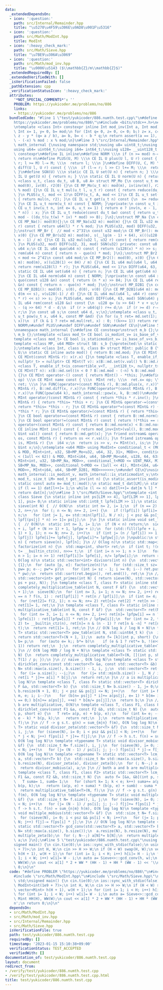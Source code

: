 ```yaml
---
data:
  _extendedDependsOn:
  - icon: ':question:'
    path: src/Internal/Remainder.hpp
    title: "\u5270\u4F59\u306E\u9AD8\u901F\u5316"
  - icon: ':question:'
    path: src/Math/ModInt.hpp
    title: ModInt
  - icon: ':heavy_check_mark:'
    path: src/Math/Sieve.hpp
    title: "\u7BE9\u306A\u3069"
  - icon: ':question:'
    path: src/Math/mod_inv.hpp
    title: "\u9006\u5143 ($\\mathbb{Z}/m\\mathbb{Z}$)"
  _extendedRequiredBy: []
  _extendedVerifiedWith: []
  _isVerificationFailed: false
  _pathExtension: cpp
  _verificationStatusIcon: ':heavy_check_mark:'
  attributes:
    '*NOT_SPECIAL_COMMENTS*': ''
    PROBLEM: https://yukicoder.me/problems/no/886
    links:
    - https://yukicoder.me/problems/no/886
  bundledCode: "#line 1 \"test/yukicoder/886.numth.test.cpp\"\n#define PROBLEM \"\
    https://yukicoder.me/problems/no/886\"\n#include <bits/stdc++.h>\n#line 3 \"src/Math/mod_inv.hpp\"\
    \ntemplate <class Int> constexpr inline Int mod_inv(Int a, Int mod) {\n static_assert(std::is_signed_v<Int>);\n\
    \ Int x= 1, y= 0, b= mod;\n for (Int q= 0, z= 0, c= 0; b;) z= x, c= a, x= y, y=\
    \ z - y * (q= a / b), a= b, b= c - b * q;\n return assert(a == 1), x < 0 ? mod\
    \ - (-x) % mod : x % mod;\n}\n#line 3 \"src/Internal/Remainder.hpp\"\nnamespace\
    \ math_internal {\nusing namespace std;\nusing u8= uint8_t;\nusing u32= uint32_t;\n\
    using u64= uint64_t;\nusing i64= int64_t;\nusing u128= __uint128_t;\n#define CE\
    \ constexpr\n#define IL inline\n#define NORM \\\n if (n >= mod) n-= mod; \\\n\
    \ return n\n#define PLUS(U, M) \\\n CE IL U plus(U l, U r) const { \\\n  if (l+=\
    \ r; l >= M) l-= M; \\\n  return l; \\\n }\n#define DIFF(U, C, M) \\\n CE IL U\
    \ diff(U l, U r) const { \\\n  if (l-= r; l >> C) l+= M; \\\n  return l; \\\n\
    \ }\n#define SGN(U) \\\n static CE IL U set(U n) { return n; } \\\n static CE\
    \ IL U get(U n) { return n; } \\\n static CE IL U norm(U n) { return n; }\ntemplate\
    \ <class u_t, class du_t, u8 B, u8 A> struct MP_Mo {\n const u_t mod;\n CE MP_Mo():\
    \ mod(0), iv(0), r2(0) {}\n CE MP_Mo(u_t m): mod(m), iv(inv(m)), r2(-du_t(mod)\
    \ % mod) {}\n CE IL u_t mul(u_t l, u_t r) const { return reduce(du_t(l) * r);\
    \ }\n PLUS(u_t, mod << 1)\n DIFF(u_t, A, mod << 1)\n CE IL u_t set(u_t n) const\
    \ { return mul(n, r2); }\n CE IL u_t get(u_t n) const {\n  n= reduce(n);\n  NORM;\n\
    \ }\n CE IL u_t norm(u_t n) const { NORM; }\nprivate:\n const u_t iv, r2;\n static\
    \ CE u_t inv(u_t n, int e= 6, u_t x= 1) { return e ? inv(n, e - 1, x * (2 - x\
    \ * n)) : x; }\n CE IL u_t reduce(const du_t &w) const { return u_t(w >> B) +\
    \ mod - ((du_t(u_t(w) * iv) * mod) >> B); }\n};\nstruct MP_Na {\n const u32 mod;\n\
    \ CE MP_Na(): mod(0){};\n CE MP_Na(u32 m): mod(m) {}\n CE IL u32 mul(u32 l, u32\
    \ r) const { return u64(l) * r % mod; }\n PLUS(u32, mod) DIFF(u32, 31, mod) SGN(u32)\n\
    };\nstruct MP_Br {  // mod < 2^31\n const u32 mod;\n CE MP_Br(): mod(0), s(0),\
    \ x(0) {}\n CE MP_Br(u32 m): mod(m), s(__lg(m - 1) + 64), x(((u128(1) << s) +\
    \ m - 1) / m) {}\n CE IL u32 mul(u32 l, u32 r) const { return rem(u64(l) * r);\
    \ }\n PLUS(u32, mod) DIFF(u32, 31, mod) SGN(u32) private: const u8 s;\n const\
    \ u64 x;\n CE IL u64 quo(u64 n) const { return (u128(x) * n) >> s; }\n CE IL u32\
    \ rem(u64 n) const { return n - quo(n) * mod; }\n};\nstruct MP_Br2 {  // 2^20\
    \ < mod <= 2^41\n const u64 mod;\n CE MP_Br2(): mod(0), x(0) {}\n CE MP_Br2(u64\
    \ m): mod(m), x((u128(1) << 84) / m) {}\n CE IL u64 mul(u64 l, u64 r) const {\
    \ return rem(u128(l) * r); }\n PLUS(u64, mod << 1)\n DIFF(u64, 63, mod << 1)\n\
    \ static CE IL u64 set(u64 n) { return n; }\n CE IL u64 get(u64 n) const { NORM;\
    \ }\n CE IL u64 norm(u64 n) const { NORM; }\nprivate:\n const u64 x;\n CE IL u128\
    \ quo(const u128 &n) const { return (n * x) >> 84; }\n CE IL u64 rem(const u128\
    \ &n) const { return n - quo(n) * mod; }\n};\nstruct MP_D2B1 {\n const u64 mod;\n\
    \ CE MP_D2B1(): mod(0), s(0), d(0), v(0) {}\n CE MP_D2B1(u64 m): mod(m), s(__builtin_clzll(m)),\
    \ d(m << s), v(u128(-1) / d) {}\n CE IL u64 mul(u64 l, u64 r) const { return rem((u128(l)\
    \ * r) << s) >> s; }\n PLUS(u64, mod) DIFF(u64, 63, mod) SGN(u64) private: CE\
    \ IL u64 rem(const u128 &u) const {\n  u128 q= (u >> 64) * v + u;\n  u64 r= u64(u)\
    \ - (q >> 64) * d - d;\n  if (r > u64(q)) r+= d;\n  if (r >= d) r-= d;\n  return\
    \ r;\n }\n const u8 s;\n const u64 d, v;\n};\ntemplate <class u_t, class MP> CE\
    \ u_t pow(u_t x, u64 k, const MP &md) {\n for (u_t ret= md.set(1);; x= md.mul(x,\
    \ x))\n  if (k & 1 ? ret= md.mul(ret, x) : 0; !(k>>= 1)) return ret;\n}\n#undef\
    \ NORM\n#undef PLUS\n#undef DIFF\n#undef SGN\n#undef CE\n}\n#line 5 \"src/Math/ModInt.hpp\"\
    \nnamespace math_internal {\n#define CE constexpr\nstruct m_b {};\nstruct s_b:\
    \ m_b {};\ntemplate <class mod_t> CE bool is_modint_v= is_base_of_v<m_b, mod_t>;\n\
    template <class mod_t> CE bool is_staticmodint_v= is_base_of_v<s_b, mod_t>;\n\
    template <class MP, u64 MOD> struct SB: s_b {\nprotected:\n static CE MP md= MP(MOD);\n\
    };\ntemplate <class Int, class U, class B> struct MInt: public B {\n using Uint=\
    \ U;\n static CE inline auto mod() { return B::md.mod; }\n CE MInt(): x(0) {}\n\
    \ CE MInt(const MInt& r): x(r.x) {}\n template <class T, enable_if_t<is_modint_v<T>,\
    \ nullptr_t> = nullptr> CE MInt(T v): x(B::md.set(v.val() % B::md.mod)) {}\n template\
    \ <class T, enable_if_t<is_convertible_v<T, __int128_t>, nullptr_t> = nullptr>\
    \ CE MInt(T n): x(B::md.set((n < 0 ? B::md.mod - (-n) % B::md.mod : n % B::md.mod)))\
    \ {}\n CE MInt operator-() const { return MInt() - *this; }\n#define FUNC(name,\
    \ op) \\\n CE MInt name const { \\\n  MInt ret; \\\n  ret.x= op; \\\n  return\
    \ ret; \\\n }\n FUNC(operator+(const MInt& r), B::md.plus(x, r.x))\n FUNC(operator-(const\
    \ MInt& r), B::md.diff(x, r.x))\n FUNC(operator*(const MInt& r), B::md.mul(x,\
    \ r.x))\n FUNC(pow(u64 k), math_internal::pow(x, k, B::md))\n#undef FUNC\n CE\
    \ MInt operator/(const MInt& r) const { return *this * r.inv(); }\n CE MInt& operator+=(const\
    \ MInt& r) { return *this= *this + r; }\n CE MInt& operator-=(const MInt& r) {\
    \ return *this= *this - r; }\n CE MInt& operator*=(const MInt& r) { return *this=\
    \ *this * r; }\n CE MInt& operator/=(const MInt& r) { return *this= *this / r;\
    \ }\n CE bool operator==(const MInt& r) const { return B::md.norm(x) == B::md.norm(r.x);\
    \ }\n CE bool operator!=(const MInt& r) const { return !(*this == r); }\n CE bool\
    \ operator<(const MInt& r) const { return B::md.norm(x) < B::md.norm(r.x); }\n\
    \ CE inline MInt inv() const { return mod_inv<Int>(val(), B::md.mod); }\n CE inline\
    \ Uint val() const { return B::md.get(x); }\n friend ostream& operator<<(ostream&\
    \ os, const MInt& r) { return os << r.val(); }\n friend istream& operator>>(istream&\
    \ is, MInt& r) {\n  i64 v;\n  return is >> v, r= MInt(v), is;\n }\nprivate:\n\
    \ Uint x;\n};\ntemplate <u64 MOD> using ModInt= conditional_t < (MOD < (1 << 30))\
    \ & MOD, MInt<int, u32, SB<MP_Mo<u32, u64, 32, 31>, MOD>>, conditional_t<(MOD\
    \ < (1ull << 62)) & MOD, MInt<i64, u64, SB<MP_Mo<u64, u128, 64, 63>, MOD>>, conditional_t<MOD<INT_MAX,\
    \ MInt<int, u32, SB<MP_Na, MOD>>, conditional_t<MOD <= UINT_MAX, MInt<i64, u32,\
    \ SB<MP_Na, MOD>>, conditional_t<MOD <= (1ull << 41), MInt<i64, u64, SB<MP_Br2,\
    \ MOD>>, MInt<i64, u64, SB<MP_D2B1, MOD>>>>>>>;\n#undef CE\n}\nusing math_internal::ModInt,\
    \ math_internal::is_modint_v, math_internal::is_staticmodint_v;\ntemplate <class\
    \ mod_t, size_t LM> mod_t get_inv(int n) {\n static_assert(is_modint_v<mod_t>);\n\
    \ static const auto m= mod_t::mod();\n static mod_t dat[LM];\n static int l= 1;\n\
    \ if (l == 1) dat[l++]= 1;\n while (l <= n) dat[l++]= dat[m % l] * (m - m / l);\n\
    \ return dat[n];\n}\n#line 3 \"src/Math/Sieve.hpp\"\ntemplate <int LIM= 1 << 24>\
    \ class Sieve {\n static inline int ps[LIM >> 4], lpf[LIM >> 1], lpfpw[LIM >>\
    \ 1], psz= 0;\n static inline std::int8_t lpfe[LIM >> 1];\n static inline void\
    \ sieve(int N) {  // O(N)\n  static int n= 2, i= 1;\n  if (n == 2) ps[psz++]=\
    \ 2, n++;\n  for (; n <= N; n+= 2, i++) {\n   if (!lpf[i]) lpf[i]= ps[psz++]=\
    \ n;\n   for (int j= 1, e= std::min(lpf[i], N / n); j < psz && ps[j] <= e; j++)\
    \ lpf[(ps[j] * n) >> 1]= ps[j];\n  }\n }\n static inline void set_lpfe(int N)\
    \ {  // O(N)\n  static int n= 3, i= 1;\n  if (N < n) return;\n  sieve(N), std::copy(lpf\
    \ + i, lpf + (N >> 1) + 1, lpfpw + i);\n  for (std::fill(lpfe + i, lpfe + (N >>\
    \ 1) + 1, 1); n <= N; n+= 2, i++)\n   if (int j= (n / lpf[i]) >> 1; lpf[i] ==\
    \ lpf[j]) lpfe[i]+= lpfe[j], lpfpw[i]*= lpfpw[j];\n }\npublic:\n static int least_prime_factor(int\
    \ n) { return sieve(n), lpf[n]; }\n // O(log n)\n static std::map<int, short>\
    \ factorize(int n) {\n  std::map<int, short> ret;\n  if (int t; !(n & 1)) ret[2]=\
    \ t= __builtin_ctz(n), n>>= t;\n  if (int i= n >> 1; n > 1)\n   for (set_lpfe(n);\
    \ n > 1; i= n >> 1) ret[lpf[i]]= lpfe[i], n/= lpfpw[i];\n  return ret;\n }\n //\
    \ O(log n)\n static std::vector<int> divisors(int n) {\n  std::vector<int> ret=\
    \ {1};\n  for (auto [p, e]: factorize(n))\n   for (std::size_t sz= ret.size(),\
    \ pw= p; e--; pw*= p)\n    for (int i= sz - 1; i >= 0; i--) ret.push_back(ret[i]\
    \ * pw);\n  return std::sort(ret.begin(), ret.end()), ret;\n }\n // O(N)\n static\
    \ std::vector<int> get_primes(int N) { return sieve(N), std::vector<int>(ps, std::upper_bound(ps,\
    \ ps + psz, N)); }\n template <class T, class F> static inline std::vector<T>\
    \ completely_multiplicative_table(int N, const F &f) {\n  std::vector<T> ret(N\
    \ + 1);\n  sieve(N);\n  for (int n= 3, i= 1; n <= N; n+= 2, i++) ret[n]= lpf[i]\
    \ == n ? f(n, 1) : ret[lpf[i]] * ret[n / lpf[i]];\n  if (int n= 4; 2 <= N)\n \
    \  for (ret[2]= f(2, 1); n <= N; n+= 2) ret[n]= ret[2] * ret[n >> 1];\n  return\
    \ ret[1]= 1, ret;\n }\n template <class T, class F> static inline std::vector<T>\
    \ multiplicative_table(int N, const F &f) {\n  std::vector<T> ret(N + 1);\n  set_lpfe(N);\n\
    \  for (int n= 3, i= 1; n <= N; n+= 2, i++) ret[n]= lpfpw[i] == n ? f(lpf[i],\
    \ lpfe[i]) : ret[lpfpw[i]] * ret[n / lpfpw[i]];\n  for (int n= 2, t; n <= N; n+=\
    \ 2) t= __builtin_ctz(n), ret[n]= n & (n - 1) ? ret[n & -n] * ret[n >> t] : f(2,\
    \ t);\n  return ret[1]= 1, ret;\n }\n // O(N log k / log N + N)\n template <class\
    \ T> static std::vector<T> pow_table(int N, std::uint64_t k) {\n  if (k == 0)\
    \ return std::vector<T>(N + 1, 1);\n  auto f= [k](int p, short) {\n   T ret= 1,\
    \ b= p;\n   for (auto e= k;; b*= b)\n    if (e & 1 ? ret*= b, !(e>>= 1) : !(e>>=\
    \ 1)) return ret;\n  };\n  return completely_multiplicative_table<T>(N, f);\n\
    \ }\n // O(N log MOD / log N + N)\n template <class T> static std::vector<T> inv_table(int\
    \ N) {\n  return completely_multiplicative_table<T>(N, [](int p, short) { return\
    \ T(1) / p; });\n }\n // naive , O(N log N)\n template <class T> static std::vector<T>\
    \ dirichlet_conv(const std::vector<T> &a, const std::vector<T> &b) {\n  std::size_t\
    \ N= std::max(a.size(), b.size()) - 1, i, j;\n  std::vector<T> ret(N + 1, 0);\n\
    \  for (i= a.size(); --i;)\n   for (j= std::min(b.size() - 1, N / i); j; j--)\
    \ ret[i * j]+= a[i] * b[j];\n  return ret;\n }\n // a is multiplicative, O(N log\
    \ log N)\n template <class T, class F> static std::vector<T> dirichlet_conv(const\
    \ F &a, std::vector<T> b) {\n  std::size_t N= b.size() - 1, j= 0;\n  for (sieve(N),\
    \ b.resize(N + 1, 0); j < psz && ps[j] <= N; j++)\n   for (int i= N / ps[j], n,\
    \ m, e; i; i--)\n    for (b[n= ps[j] * i]+= a(ps[j], e= 1) * b[m= i]; m % ps[j]\
    \ == 0;) b[n]+= a(ps[j], ++e) * b[m/= ps[j]];\n  return b;\n }\n // both a and\
    \ b are multiplicative, O(N)\n template <class T, class F1, class F2> static std::vector<T>\
    \ dirichlet_conv(const F1 &a, const F2 &b, std::size_t N) {\n  auto f= [&a, &b](int\
    \ p, short e) {\n   T ret= a(p, e) + b(p, e);\n   for (int k= e; --k;) ret+= a(p,\
    \ e - k) * b(p, k);\n   return ret;\n  };\n  return multiplicative_table<T>(N,\
    \ f);\n }\n // f -> g s.t. g(n) = sum_{m|n} f(m), O(N log log N)\n template <typename\
    \ T> static void divisor_zeta(std::vector<T> &f) {\n  std::size_t N= f.size(),\
    \ i, j;\n  for (sieve(N), i= 0; i < psz && ps[i] < N; i++)\n   for (j= 1; ps[i]\
    \ * j < N; j++) f[ps[i] * j]+= f[j];\n }\n // f -> h s.t. f(n) = sum_{m|n} h(m),\
    \ O(N log log N)\n template <typename T> static void divisor_mobius(std::vector<T>\
    \ &f) {\n  std::size_t N= f.size(), i, j;\n  for (sieve(N), i= 0; i < psz && ps[i]\
    \ < N; i++)\n   for (j= (N - 1) / ps[i]; j; j--) f[ps[i] * j]-= f[j];\n }\n //\
    \ O(N log log N)\n template <typename T> static std::vector<T> lcm_conv(std::vector<T>\
    \ a, std::vector<T> b) {\n  std::size_t N= std::max(a.size(), b.size());\n  a.resize(N),\
    \ b.resize(N), divisor_zeta(a), divisor_zeta(b);\n  for (; N--;) a[N]*= b[N];\n\
    \  return divisor_mobius(a), a;\n }\n // both a and b are multiplicative, O(N)\n\
    \ template <class T, class F1, class F2> static std::vector<T> lcm_conv(const\
    \ F1 &a, const F2 &b, std::size_t N) {\n  auto f= [&a, &b](int p, short e) {\n\
    \   T suma= 1, sumb= 1;\n   for (short k= 1; k < e; k++) suma+= a(p, k), sumb+=\
    \ b(p, k);\n   return (a(p, e) + suma) * (b(p, e) + sumb) - suma * sumb;\n  };\n\
    \  return multiplicative_table<T>(N, f);\n }\n // f -> g s.t. g(n) = sum_{n|m}\
    \ f(m), O(N log log N)\n template <typename T> static void multiple_zeta(std::vector<T>\
    \ &f) {\n  std::size_t N= f.size(), i, j;\n  for (sieve(N), i= 0; i < psz && ps[i]\
    \ < N; i++)\n   for (j= (N - 1) / ps[i]; j; j--) f[j]+= f[ps[i] * j];\n }\n //\
    \ f -> h s.t. f(n) = sum_{n|m} h(m), O(N log log N)\n template <typename T> static\
    \ void multiple_mobius(std::vector<T> &f) {\n  std::size_t N= f.size(), i, j;\n\
    \  for (sieve(N), i= 0; i < psz && ps[i] < N; i++)\n   for (j= 1; ps[i] * j <\
    \ N; j++) f[j]-= f[ps[i] * j];\n }\n // O(N log log N)\n template <typename T>\
    \ static std::vector<T> gcd_conv(std::vector<T> a, std::vector<T> b) {\n  std::size_t\
    \ N= std::max(a.size(), b.size());\n  a.resize(N), b.resize(N), multiple_zeta(a),\
    \ multiple_zeta(b);\n  for (; N--;) a[N]*= b[N];\n  return multiple_mobius(a),\
    \ a;\n }\n};\n#line 5 \"test/yukicoder/886.numth.test.cpp\"\nusing namespace std;\n\
    signed main() {\n cin.tie(0);\n ios::sync_with_stdio(false);\n using Mint= ModInt<int(1e9\
    \ + 7)>;\n int H, W;\n cin >> H >> W;\n if (H < W) swap(H, W);\n vector<Mint>\
    \ h(H + 1), w(H + 1);\n for (int i= 1; i < H; i++) h[i]= H - i;\n for (int i=\
    \ 1; i < W; i++) w[i]= W - i;\n auto a= Sieve<>::gcd_conv(h, w);\n Mint HH(H),\
    \ WW(W);\n cout << a[1] * 2 + WW * (HH - 1) + HH * (WW - 1) << '\\n';\n return\
    \ 0;\n}\n"
  code: "#define PROBLEM \"https://yukicoder.me/problems/no/886\"\n#include <bits/stdc++.h>\n\
    #include \"src/Math/ModInt.hpp\"\n#include \"src/Math/Sieve.hpp\"\nusing namespace\
    \ std;\nsigned main() {\n cin.tie(0);\n ios::sync_with_stdio(false);\n using Mint=\
    \ ModInt<int(1e9 + 7)>;\n int H, W;\n cin >> H >> W;\n if (H < W) swap(H, W);\n\
    \ vector<Mint> h(H + 1), w(H + 1);\n for (int i= 1; i < H; i++) h[i]= H - i;\n\
    \ for (int i= 1; i < W; i++) w[i]= W - i;\n auto a= Sieve<>::gcd_conv(h, w);\n\
    \ Mint HH(H), WW(W);\n cout << a[1] * 2 + WW * (HH - 1) + HH * (WW - 1) << '\\\
    n';\n return 0;\n}\n"
  dependsOn:
  - src/Math/ModInt.hpp
  - src/Math/mod_inv.hpp
  - src/Internal/Remainder.hpp
  - src/Math/Sieve.hpp
  isVerificationFile: true
  path: test/yukicoder/886.numth.test.cpp
  requiredBy: []
  timestamp: '2023-01-15 15:10:38+09:00'
  verificationStatus: TEST_ACCEPTED
  verifiedWith: []
documentation_of: test/yukicoder/886.numth.test.cpp
layout: document
redirect_from:
- /verify/test/yukicoder/886.numth.test.cpp
- /verify/test/yukicoder/886.numth.test.cpp.html
title: test/yukicoder/886.numth.test.cpp
---
```

